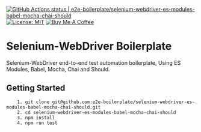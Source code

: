 [![GitHub Actions status | e2e-boilerplate/selenium-webdriver-es-modules-babel-mocha-chai-should](https://github.com/e2e-boilerplate/selenium-webdriver-es-modules-babel-mocha-chai-should/workflows/selenium-webdriver-es-modules-babel-mocha-chai-should/badge.svg)](https://github.com/e2e-boilerplate/selenium-webdriver-es-modules-babel-mocha-chai-should/actions?workflow=selenium-webdriver-es-modules-babel-mocha-chai-should) [![License: MIT](https://img.shields.io/badge/License-MIT-yellow.svg)](https://opensource.org/licenses/MIT) [![Buy Me A Coffee](https://img.shields.io/badge/buy-me%20coffee-orange)](https://www.buymeacoffee.com/xgirma)

# Selenium-WebDriver Boilerplate

Selenium-WebDriver end-to-end test automation boilerplate, Using ES Modules, Babel, Mocha, Chai and Should.

## Getting Started

    	1. git clone git@github.com:e2e-boilerplate/selenium-webdriver-es-modules-babel-mocha-chai-should.git
    	2. cd selenium-webdriver-es-modules-babel-mocha-chai-should
    	3. npm install
    	4. npm run test
